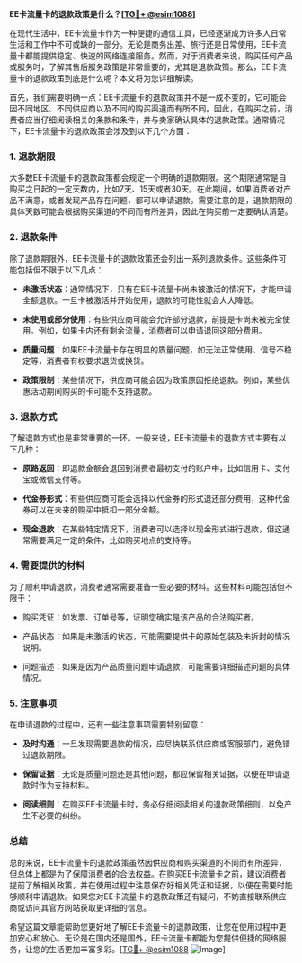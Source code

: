 **EE卡流量卡的退款政策是什么？[[TG💪+ @esim1088](https://t.me/s/esim1088)]**

在现代生活中，EE卡流量卡作为一种便捷的通信工具，已经逐渐成为许多人日常生活和工作中不可或缺的一部分。无论是商务出差、旅行还是日常使用，EE卡流量卡都能提供稳定、快速的网络连接服务。然而，对于消费者来说，购买任何产品或服务时，了解其售后服务政策是非常重要的，尤其是退款政策。那么，EE卡流量卡的退款政策到底是什么呢？本文将为您详细解读。

首先，我们需要明确一点：EE卡流量卡的退款政策并不是一成不变的，它可能会因不同地区、不同供应商以及不同的购买渠道而有所不同。因此，在购买之前，消费者应当仔细阅读相关的条款和条件，并与卖家确认具体的退款政策。通常情况下，EE卡流量卡的退款政策会涉及到以下几个方面：

### 1. 退款期限

大多数EE卡流量卡的退款政策都会规定一个明确的退款期限。这个期限通常是自购买之日起的一定天数内，比如7天、15天或者30天。在此期间，如果消费者对产品不满意，或者发现产品存在问题，都可以申请退款。需要注意的是，退款期限的具体天数可能会根据购买渠道的不同而有所差异，因此在购买前一定要确认清楚。

### 2. 退款条件

除了退款期限外，EE卡流量卡的退款政策还会列出一系列退款条件。这些条件可能包括但不限于以下几点：

- **未激活状态**：通常情况下，只有在EE卡流量卡尚未被激活的情况下，才能申请全额退款。一旦卡被激活并开始使用，退款的可能性就会大大降低。
  
- **未使用或部分使用**：有些供应商可能会允许部分退款，前提是卡尚未被完全使用。例如，如果卡内还有剩余流量，消费者可以申请退回这部分费用。

- **质量问题**：如果EE卡流量卡存在明显的质量问题，如无法正常使用、信号不稳定等，消费者有权要求退货或换货。

- **政策限制**：某些情况下，供应商可能会因为政策原因拒绝退款。例如，某些优惠活动期间购买的卡可能不支持退款。

### 3. 退款方式

了解退款方式也是非常重要的一环。一般来说，EE卡流量卡的退款方式主要有以下几种：

- **原路返回**：即退款金额会退回到消费者最初支付的账户中，比如信用卡、支付宝或微信支付等。

- **代金券形式**：有些供应商可能会选择以代金券的形式退还部分费用，这种代金券可以在未来的购买中抵扣一部分金额。

- **现金退款**：在某些特定情况下，消费者可以选择以现金形式进行退款，但这通常需要满足一定的条件，比如购买地点的支持等。

### 4. 需要提供的材料

为了顺利申请退款，消费者通常需要准备一些必要的材料。这些材料可能包括但不限于：

- 购买凭证：如发票、订单号等，证明您确实是该产品的合法购买者。

- 产品状态：如果是未激活的状态，可能需要提供卡的原始包装及未拆封的情况说明。

- 问题描述：如果是因为产品质量问题申请退款，可能需要详细描述问题的具体情况。

### 5. 注意事项

在申请退款的过程中，还有一些注意事项需要特别留意：

- **及时沟通**：一旦发现需要退款的情况，应尽快联系供应商或客服部门，避免错过退款期限。

- **保留证据**：无论是质量问题还是其他问题，都应保留相关证据，以便在申请退款时作为支持材料。

- **阅读细则**：在购买EE卡流量卡时，务必仔细阅读相关的退款政策细则，以免产生不必要的纠纷。

### 总结

总的来说，EE卡流量卡的退款政策虽然因供应商和购买渠道的不同而有所差异，但总体上都是为了保障消费者的合法权益。在购买EE卡流量卡之前，建议消费者提前了解相关政策，并在使用过程中注意保存好相关凭证和证据，以便在需要时能够顺利申请退款。如果您对EE卡流量卡的退款政策还有疑问，不妨直接联系供应商或访问其官方网站获取更详细的信息。

希望这篇文章能帮助您更好地了解EE卡流量卡的退款政策，让您在使用过程中更加安心和放心。无论是在国内还是国外，EE卡流量卡都能为您提供便捷的网络服务，让您的生活更加丰富多彩。[[TG💪+ @esim1088](https://t.me/s/esim1088) ![Image](https://i.postimg.cc/4NQfJmqS/Snipaste-2025-05-13-00-14-12.png)]